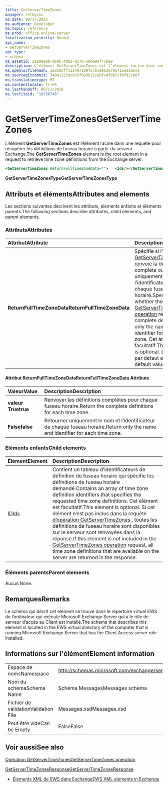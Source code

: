 ```yaml
---
title: GetServerTimeZones
manager: sethgros
ms.date: 09/17/2015
ms.audience: Developer
ms.topic: reference
ms.prod: office-online-server
localization_priority: Normal
api_name:
- GetServerTimeZones
api_type:
- schema
ms.assetid: 2a89098b-d89b-4d01-827b-50be00f7cbe9
description: L’élément GetServerTimeZones est l’élément racine dans une requête pour récupérer les définitions de fuseau horaire à partir du serveur Exchange.
ms.openlocfilehash: 1ad503ff312497189f57bce9a3670571aedad5ce
ms.sourcegitcommit: 34041125dc8c5f993b21cebfc4f8b72f0fd2cb6f
ms.translationtype: MT
ms.contentlocale: fr-FR
ms.lasthandoff: 06/11/2018
ms.locfileid: "19756746"
---
```

# <a name="getservertimezones"></a><span data-ttu-id="27b1e-103">GetServerTimeZones</span><span class="sxs-lookup"><span data-stu-id="27b1e-103">GetServerTimeZones</span></span>

<span data-ttu-id="27b1e-104">L’élément **GetServerTimeZones** est l’élément racine dans une requête pour récupérer les définitions de fuseau horaire à partir du serveur Exchange.</span><span class="sxs-lookup"><span data-stu-id="27b1e-104">The **GetServerTimeZones** element is the root element in a request to retrieve time zone definitions from the Exchange server.</span></span> 
  
```xml
<GetServerTimeZones ReturnFullTimeZoneData="">   <Ids/></GetServerTimeZones>
```

 <span data-ttu-id="27b1e-105">**GetServerTimeZonesType**</span><span class="sxs-lookup"><span data-stu-id="27b1e-105">**GetServerTimeZonesType**</span></span>
## <a name="attributes-and-elements"></a><span data-ttu-id="27b1e-106">Attributs et éléments</span><span class="sxs-lookup"><span data-stu-id="27b1e-106">Attributes and elements</span></span>

<span data-ttu-id="27b1e-107">Les sections suivantes décrivent les attributs, éléments enfants et éléments parents.</span><span class="sxs-lookup"><span data-stu-id="27b1e-107">The following sections describe attributes, child elements, and parent elements.</span></span>
  
### <a name="attributes"></a><span data-ttu-id="27b1e-108">Attributs</span><span class="sxs-lookup"><span data-stu-id="27b1e-108">Attributes</span></span>

|<span data-ttu-id="27b1e-109">**Attribut**</span><span class="sxs-lookup"><span data-stu-id="27b1e-109">**Attribute**</span></span>|<span data-ttu-id="27b1e-110">**Description**</span><span class="sxs-lookup"><span data-stu-id="27b1e-110">**Description**</span></span>|
|:-----|:-----|
|<span data-ttu-id="27b1e-111">**ReturnFullTimeZoneData**</span><span class="sxs-lookup"><span data-stu-id="27b1e-111">**ReturnFullTimeZoneData**</span></span> <br/> |<span data-ttu-id="27b1e-112">Spécifie si l' [opération GetServerTimeZones](getservertimezones-operation.md) renvoie la définition complète ou uniquement le nom et l’identificateur pour chaque fuseau horaire.</span><span class="sxs-lookup"><span data-stu-id="27b1e-112">Specifies whether the [GetServerTimeZones operation](getservertimezones-operation.md) returns the complete definition or only the name and identifier for each time zone.</span></span> <span data-ttu-id="27b1e-113">Cet attribut est facultatif.</span><span class="sxs-lookup"><span data-stu-id="27b1e-113">This attribute is optional.</span></span> <span data-ttu-id="27b1e-114">La valeur par défaut est **true**.</span><span class="sxs-lookup"><span data-stu-id="27b1e-114">The default value is **true**.</span></span>  <br/> |
   
#### <a name="returnfulltimezonedata-attribute"></a><span data-ttu-id="27b1e-115">Attribut ReturnFullTimeZoneData</span><span class="sxs-lookup"><span data-stu-id="27b1e-115">ReturnFullTimeZoneData Attribute</span></span>

|<span data-ttu-id="27b1e-116">**Valeur**</span><span class="sxs-lookup"><span data-stu-id="27b1e-116">**Value**</span></span>|<span data-ttu-id="27b1e-117">**Description**</span><span class="sxs-lookup"><span data-stu-id="27b1e-117">**Description**</span></span>|
|:-----|:-----|
|<span data-ttu-id="27b1e-118">**valeur True**</span><span class="sxs-lookup"><span data-stu-id="27b1e-118">**true**</span></span> <br/> |<span data-ttu-id="27b1e-119">Renvoyer les définitions complètes pour chaque fuseau horaire.</span><span class="sxs-lookup"><span data-stu-id="27b1e-119">Return the complete definitions for each time zone.</span></span>  <br/> |
|<span data-ttu-id="27b1e-120">**False**</span><span class="sxs-lookup"><span data-stu-id="27b1e-120">**false**</span></span> <br/> |<span data-ttu-id="27b1e-121">Retourner uniquement le nom et l’identificateur de chaque fuseau horaire.</span><span class="sxs-lookup"><span data-stu-id="27b1e-121">Return only the name and identifier for each time zone.</span></span>  <br/> |
   
### <a name="child-elements"></a><span data-ttu-id="27b1e-122">Éléments enfants</span><span class="sxs-lookup"><span data-stu-id="27b1e-122">Child elements</span></span>

|<span data-ttu-id="27b1e-123">**Élément**</span><span class="sxs-lookup"><span data-stu-id="27b1e-123">**Element**</span></span>|<span data-ttu-id="27b1e-124">**Description**</span><span class="sxs-lookup"><span data-stu-id="27b1e-124">**Description**</span></span>|
|:-----|:-----|
|[<span data-ttu-id="27b1e-125">ID</span><span class="sxs-lookup"><span data-stu-id="27b1e-125">Ids</span></span>](ids.md) <br/> |<span data-ttu-id="27b1e-126">Contient un tableau d’identificateurs de définition de fuseau horaire qui spécifie les définitions de fuseau horaire demandé.</span><span class="sxs-lookup"><span data-stu-id="27b1e-126">Contains an array of time zone definition identifiers that specifies the requested time zone definitions.</span></span> <span data-ttu-id="27b1e-127">Cet élément est facultatif.</span><span class="sxs-lookup"><span data-stu-id="27b1e-127">This element is optional.</span></span> <span data-ttu-id="27b1e-128">Si cet élément n’est pas inclus dans la requête [d’opération GetServerTimeZones](getservertimezones-operation.md) , toutes les définitions de fuseau horaire sont disponibles sur le serveur sont renvoyées dans la réponse.</span><span class="sxs-lookup"><span data-stu-id="27b1e-128">If this element is not included in the [GetServerTimeZones operation](getservertimezones-operation.md) request, all time zone definitions that are available on the server are returned in the response.</span></span>  <br/> |
   
### <a name="parent-elements"></a><span data-ttu-id="27b1e-129">Éléments parents</span><span class="sxs-lookup"><span data-stu-id="27b1e-129">Parent elements</span></span>

<span data-ttu-id="27b1e-130">Aucun.</span><span class="sxs-lookup"><span data-stu-id="27b1e-130">None.</span></span>
  
## <a name="remarks"></a><span data-ttu-id="27b1e-131">Remarques</span><span class="sxs-lookup"><span data-stu-id="27b1e-131">Remarks</span></span>

<span data-ttu-id="27b1e-132">Le schéma qui décrit cet élément se trouve dans le répertoire virtuel EWS de l’ordinateur qui exécute Microsoft Exchange Server qui a le rôle de serveur d’accès au Client est installé.</span><span class="sxs-lookup"><span data-stu-id="27b1e-132">The schema that describes this element is located in the EWS virtual directory of the computer that is running Microsoft Exchange Server that has the Client Access server role installed.</span></span>
  
## <a name="element-information"></a><span data-ttu-id="27b1e-133">Informations sur l'élément</span><span class="sxs-lookup"><span data-stu-id="27b1e-133">Element information</span></span>

|||
|:-----|:-----|
|<span data-ttu-id="27b1e-134">Espace de noms</span><span class="sxs-lookup"><span data-stu-id="27b1e-134">Namespace</span></span>  <br/> |http://schemas.microsoft.com/exchange/services/2006/messages  <br/> |
|<span data-ttu-id="27b1e-135">Nom du schéma</span><span class="sxs-lookup"><span data-stu-id="27b1e-135">Schema Name</span></span>  <br/> |<span data-ttu-id="27b1e-136">Schéma Messages</span><span class="sxs-lookup"><span data-stu-id="27b1e-136">Messages schema</span></span>  <br/> |
|<span data-ttu-id="27b1e-137">Fichier de validation</span><span class="sxs-lookup"><span data-stu-id="27b1e-137">Validation File</span></span>  <br/> |<span data-ttu-id="27b1e-138">Messages.xsd</span><span class="sxs-lookup"><span data-stu-id="27b1e-138">Messages.xsd</span></span>  <br/> |
|<span data-ttu-id="27b1e-139">Peut être vide</span><span class="sxs-lookup"><span data-stu-id="27b1e-139">Can be Empty</span></span>  <br/> |<span data-ttu-id="27b1e-140">False</span><span class="sxs-lookup"><span data-stu-id="27b1e-140">False</span></span>  <br/> |
   
## <a name="see-also"></a><span data-ttu-id="27b1e-141">Voir aussi</span><span class="sxs-lookup"><span data-stu-id="27b1e-141">See also</span></span>



[<span data-ttu-id="27b1e-142">Opération GetServerTimeZones</span><span class="sxs-lookup"><span data-stu-id="27b1e-142">GetServerTimeZones operation</span></span>](getservertimezones-operation.md)
  
[<span data-ttu-id="27b1e-143">GetServerTimeZonesResponse</span><span class="sxs-lookup"><span data-stu-id="27b1e-143">GetServerTimeZonesResponse</span></span>](getservertimezonesresponse.md)


- [<span data-ttu-id="27b1e-144">Éléments XML de EWS dans Exchange</span><span class="sxs-lookup"><span data-stu-id="27b1e-144">EWS XML elements in Exchange</span></span>](ews-xml-elements-in-exchange.md)

